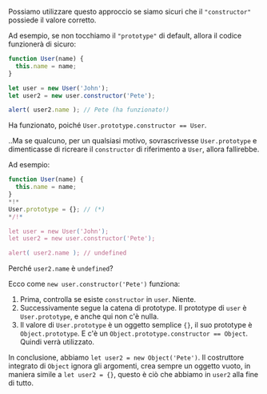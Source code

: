 Possiamo utilizzare questo approccio se siamo sicuri che il `"constructor"` possiede il valore corretto.

Ad esempio, se non tocchiamo il `"prototype"` di default, allora il codice funzionerà di sicuro:

```js run
function User(name) {
  this.name = name;
}

let user = new User('John');
let user2 = new user.constructor('Pete');

alert( user2.name ); // Pete (ha funzionato!)
```

Ha funzionato, poiché `User.prototype.constructor == User`.

..Ma se qualcuno, per un qualsiasi motivo, sovrascrivesse `User.prototype` e dimenticasse di ricreare il `constructor` di riferimento a `User`,  allora fallirebbe.

Ad esempio:

```js run
function User(name) {
  this.name = name;
}
*!*
User.prototype = {}; // (*)
*/!*

let user = new User('John');
let user2 = new user.constructor('Pete');

alert( user2.name ); // undefined
```

Perché `user2.name` è `undefined`?

Ecco come `new user.constructor('Pete')` funziona:

1. Prima, controlla se esiste `constructor` in `user`. Niente.
2. Successivamente segue la catena di prototype. Il prototype di `user` è `User.prototype`, e anche qui non c'è nulla.
3. Il valore di `User.prototype` è un oggetto semplice `{}`, il suo prototype è `Object.prototype`. E c'è un `Object.prototype.constructor == Object`. Quindi verrà utilizzato.

In conclusione, abbiamo `let user2 = new Object('Pete')`. Il costruttore integrato di `Object` ignora gli argomenti, crea sempre un oggetto vuoto, in maniera simile a `let user2 = {}`, questo è ciò che abbiamo in `user2` alla fine di tutto.
